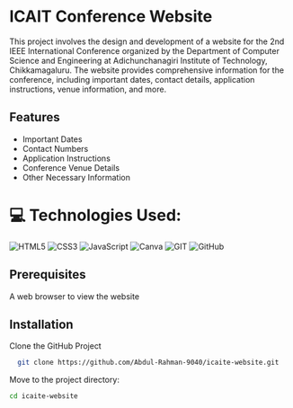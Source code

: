 
# ICAIT Conference Website

This project involves the design and development of a website for the 2nd IEEE International Conference organized by the Department of Computer Science and Engineering at Adichunchanagiri Institute of Technology, Chikkamagaluru. The website provides comprehensive information for the conference, including important dates, contact details, application instructions, venue information, and more.

## Features
- Important Dates
- Contact Numbers
- Application Instructions
- Conference Venue Details
- Other Necessary Information

# 💻 Technologies Used:
![HTML5](https://img.shields.io/badge/html5-%23E34F26.svg?style=flat&logo=html5&logoColor=white&message=HTML5) ![CSS3](https://img.shields.io/badge/css3-%231572B6.svg?style=flat&logo=css3&logoColor=white&message=CSS3) ![JavaScript](https://img.shields.io/badge/JavaScript-F7DF1E.svg?style=flat&logo=javascript&logoColor=black&message=JavaScript)
![Canva](https://img.shields.io/badge/Canva-%2300C4CC.svg?style=flat&logo=Canva&logoColor=white&message=Canva) ![GIT](https://img.shields.io/badge/Git-fc6d26?style=flat&logo=git&logoColor=white&message=Git) ![GitHub](https://img.shields.io/badge/GitHub-181717.svg?style=flat&logo=github&logoColor=white&message=GitHub)
  
## Prerequisites
A web browser to view the website

## Installation
Clone the GitHub Project
```bash
  git clone https://github.com/Abdul-Rahman-9040/icaite-website.git
```
Move to the project directory:
  ```bash
 cd icaite-website
```





